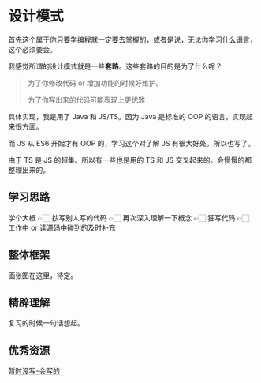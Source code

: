 # 设计模式

首先这个属于你只要学编程就一定要去掌握的，或者是说，无论你学习什么语言，这个必须要会。

我感觉所谓的设计模式就是一些**套路**。这些套路的目的是为了什么呢？

> 为了你修改代码 or 增加功能的时候好维护。
>
> 为了你写出来的代码可能表现上更优雅

具体实现，我是用了 Java 和 JS/TS。因为 Java 是标准的 OOP 的语言，实现起来很方面。

而 JS 从 ES6 开始才有 OOP 的，学习这个对了解 JS 有很大好处。所以也写了。

由于 TS 是 JS 的超集。所以有一些也是用的 TS 和 JS 交叉起来的。会慢慢的都整理出来的。

## 学习思路

学个大概 👉🏻 抄写别人写的代码 👉🏻 再次深入理解一下概念 👉🏻 狂写代码 👉🏻 工作中 or 读源码中碰到的及时补充

## 整体框架

画张图在这里，待定。

## 精辟理解

复习的时候一句话想起。

## 优秀资源

[暂时没写-会写的]()
